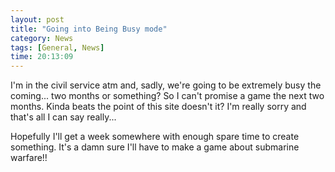 ```yaml
---
layout: post
title: "Going into Being Busy mode"
category: News
tags: [General, News]
time: 20:13:09
---
```

I'm in the civil service atm and, sadly, we're going to be extremely busy the coming... two months or something? So I can't promise a game the next two months. Kinda beats the point of this site doesn't it? I'm really sorry and that's all I can say really...

Hopefully I'll get a week somewhere with enough spare time to create something. It's a damn sure I'll have to make a game about submarine warfare!!

